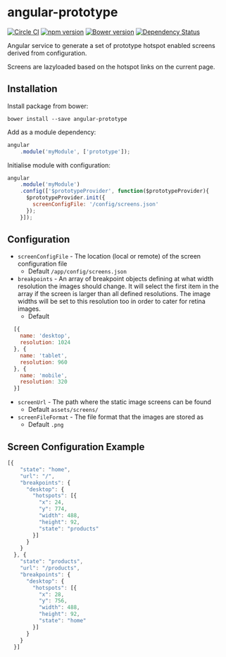 # angular-prototype

[![Circle CI](https://circleci.com/gh/mindmelting/angular-prototype.svg?style=svg)](https://circleci.com/gh/mindmelting/angular-prototype)
[![npm version](https://badge.fury.io/js/angular-prototype.svg)](http://badge.fury.io/js/angular-prototype)
[![Bower version](https://badge.fury.io/bo/angular-prototype.svg)](http://badge.fury.io/bo/angular-prototype)
[![Dependency Status](https://david-dm.org/mindmelting/angular-prototype.svg)](https://david-dm.org/mindmelting/angular-prototype)

Angular service to generate a set of prototype hotspot enabled screens derived from configuration.

Screens are lazyloaded based on the hotspot links on the current page.

## Installation

Install package from bower:

`bower install --save angular-prototype`

Add as a module dependency:  

```javascript
angular
    .module('myModule', ['prototype']);
```  

Initialise module with configuration:  

```javascript
angular
    .module('myModule')
    .config(['$prototypeProvider', function($prototypeProvider){
      $prototypeProvider.init({
        screenConfigFile: '/config/screens.json'
      });
    }]);
```  

## Configuration

* `screenConfigFile` - The location (local or remote) of the screen configuration file  
    * Default `/app/config/screens.json`
* `breakpoints` - An array of breakpoint objects defining at what width resolution the images should change. It will select the first item in the array if the screen is larger than all defined resolutions. The image widths will be set to this resolution too in order to cater for retina images.
    * Default
```javascript
  [{
    name: 'desktop',
    resolution: 1024
  }, {
    name: 'tablet',
    resolution: 960
  }, {
    name: 'mobile',
    resolution: 320
  }]
```
* `screenUrl` - The path where the static image screens can be found
    * Default `assets/screens/`
* `screenFileFormat` - The file format that the images are stored as
    * Default `.png`

## Screen Configuration Example

```javascript
[{
    "state": "home",
    "url": "/",
    "breakpoints": {
      "desktop": {
        "hotspots": [{
          "x": 24,
          "y": 774,
          "width": 488,
          "height": 92,
          "state": "products"
        }]
      }
    }
  }, {
    "state": "products",
    "url": "/products",
    "breakpoints": {
      "desktop": {
        "hotspots": [{
          "x": 28,
          "y": 756,
          "width": 488,
          "height": 92,
          "state": "home"
        }]
      }
    }
  }]
```

